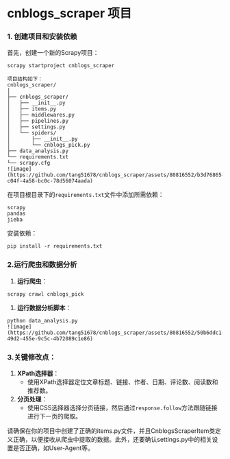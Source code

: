 # cnblogs_scraper 项目

### 1. 创建项目和安装依赖

首先，创建一个新的Scrapy项目：

```
scrapy startproject cnblogs_scraper

项目结构如下：
cnblogs_scraper/
│
├── cnblogs_scraper/
│   ├── __init__.py
│   ├── items.py
│   ├── middlewares.py
│   ├── pipelines.py
│   ├── settings.py
│   └── spiders/
│       ├── __init__.py
│       └── cnblogs_pick.py
├── data_analysis.py
└── requirements.txt
└── scrapy.cfg
![image](https://github.com/tang51678/cnblogs_scraper/assets/80816552/b3d76865-c04f-4a58-bc0c-78d56074aada)

```

在项目根目录下的`requirements.txt`文件中添加所需依赖：

```
scrapy
pandas
jieba
```

安装依赖：

```
pip install -r requirements.txt
```



### 2.运行爬虫和数据分析

1. **运行爬虫**：

```
scrapy crawl cnblogs_pick
```

1. **运行数据分析脚本**：

```
python data_analysis.py
![image](https://github.com/tang51678/cnblogs_scraper/assets/80816552/50b6ddc1-49d2-455e-9c5c-4b72089c1e86)

```

### 3.关键修改点：

1. **XPath选择器**：
   - 使用XPath选择器定位文章标题、链接、作者、日期、评论数、阅读数和推荐数。
2. **分页处理**：
   - 使用CSS选择器选择分页链接，然后通过`response.follow`方法跟随链接进行下一页的爬取。

请确保在你的项目中创建了正确的items.py文件，并且CnblogsScraperItem类定义正确，以便接收从爬虫中提取的数据。此外，还要确认settings.py中的相关设置是否正确，如User-Agent等。

